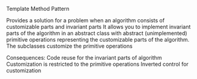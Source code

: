 Template Method Pattern

Provides a solution for a problem when an algorithm consists of customizable parts and invariant parts
It allows you to implement invariant parts of the algorithm in an abstract class with abstract (unimplemented) primitive
operations representing the customizable parts of the algorithm. The subclasses customize the primitive operations

Consequences:
Code reuse for the invariant parts of algorithm
Customization is restricted to the primitive operations
Inverted control for customization